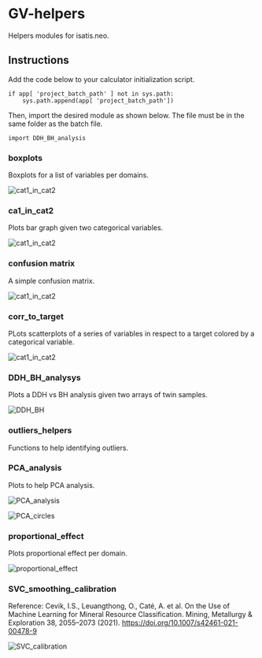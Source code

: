 # GV-helpers

Helpers modules for isatis.neo.

## Instructions

Add the code below to your calculator initialization script.

    if app[ 'project_batch_path' ] not in sys.path: 
        sys.path.append(app[ 'project_batch_path'])

Then, import the desired module as shown below. The file must be in the same folder as the batch file.

    import DDH_BH_analysis

### boxplots

Boxplots for a list of variables per domains.

![cat1_in_cat2](/figs/boxplotsKmeans.png)

### ca1_in_cat2

Plots bar graph given two categorical variables.

![cat1_in_cat2](/figs/kmeansweath.png)

### confusion matrix

A simple confusion matrix.

![cat1_in_cat2](/figs/cmallvar.png)

### corr_to_target

PLots scatterplots of a series of variables in respect to a target colored by a categorical variable.

![cat1_in_cat2](/figs/corrWeathGlobal.png)

### DDH_BH_analysys

Plots a DDH vs BH analysis given two arrays of twin samples.

![DDH_BH](./figs/NB2O5_%25.png)

### outliers_helpers

Functions to help identifying outliers.

### PCA_analysis

Plots to help PCA analysis.

![PCA_analysis](/figs/PCA_analysis.png)

![PCA_circles](/figs/PCAcircle.png)

### proportional_effect

Plots proportional effect per domain.

![proportional_effect](./figs/propeffect.png)

### SVC_smoothing_calibration

Reference: Cevik, I.S., Leuangthong, O., Caté, A. et al. On the Use of Machine Learning for Mineral Resource Classification. Mining, Metallurgy & Exploration 38, 2055–2073 (2021). https://doi.org/10.1007/s42461-021-00478-9

![SVC_calibration](/figs/SVCCalibUni.png)
